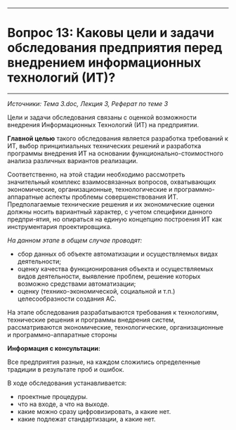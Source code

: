 ___
# Вопрос 13: Каковы цели и задачи обследования предприятия перед внедрением информационных технологий (ИТ)?
___
*Источники: Тема 3.doc, Лекция 3, Реферат по теме 3*

Цели и задачи обследования связаны с оценкой возможности внедрения Информационных Технологий (ИТ) на предприятии. 

**Главной целью** такого обследования является разработка требований к ИТ, выбор принципиальных технических решений и разработка программы внедрения ИТ на основании функционально-стоимостного анализа различных вариантов реализации. 

Соответственно, на этой стадии необходимо рассмотреть значительный комплекс взаимосвязанных вопросов, охватывающих экономические, организационные, технологические и программно-аппаратные аспекты проблемы совершенствования ИТ. Предполагаемые технические решения и их экономические оценки должны носить вариантный характер, с учетом специфики данного предпри-ятия, но опираться на единую концепцию построения ИТ как инструментария проектировщика.

*На данном этапе в общем случае проводят:* 
* сбор данных об объекте автоматизации и осуществляемых видах деятельности; 
* оценку качества функционирования объекта и осуществляемых видов деятельности, выявление проблем, решение которых возможно средствами автоматизации; 
* оценку (технико-экономической, социальной и т.п.) целесообразности создания АС. 

На этапе обследования разрабатываются требования к технологиям, технические решения и программы внедрения систем, рассматриваются экономические, технологические, организационные и программно-аппаратные стороны

**Информация с консультации:**

Все предприятия разные, на каждом сложились определенные традиции в результате проб и ошибок. 

В ходе обследования устанавливается:

* проектные процедуры.
* что на входе, а что на выходе. 
* какие можно сразу цифровизировать, а какие нет.
* какие подлежат стандартизации, а какие нет.
